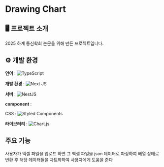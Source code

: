 # Drawing Chart

## 🖥 프로젝트 소개
2025 하계 통신학회 논문을 위해 만든 프로젝트입니다.
<br>

## ⚙ 개발 환경
**언어** : ![TypeScript](https://img.shields.io/badge/typescript-%23007ACC.svg?style=for-the-badge&logo=typescript&logoColor=white)

**개발 환경** : ![Next JS](https://img.shields.io/badge/Next-black?style=for-the-badge&logo=next.js&logoColor=white)

**서버** : ![NestJS](https://img.shields.io/badge/nestjs-%23E0234E.svg?style=for-the-badge&logo=nestjs&logoColor=white)

**component** :

CSS : ![Styled Components](https://img.shields.io/badge/styled--components-DB7093?style=for-the-badge&logo=styled-components&logoColor=white)

**라이브러리** :
![Chart.js](https://img.shields.io/badge/chart.js-F5788D.svg?style=for-the-badge&logo=chart.js&logoColor=white)

## 주요 기능
사용자가 엑셀 파일을 업로드 하면 그 엑셀 파일을 json 데이터로 파싱하여 배열 상태로 변환 후 해당 데이터들을 차트화하여 사용자에게 도움을 준다

